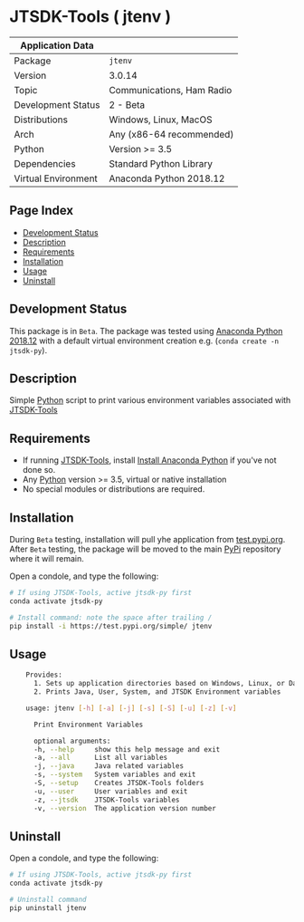 # JTSDK-Tools ( jtenv )

| Application Data ||
| ---| --- |
| Package             | `jtenv`
| Version             | 3.0.14
| Topic               | Communications, Ham Radio
| Development Status  | 2 - Beta
| Distributions       | Windows, Linux, MacOS
| Arch                | Any (x86-64 recommended)
| Python              | Version >= 3.5
| Dependencies        | Standard Python Library
| Virtual Environment | Anaconda Python 2018.12

## Page Index

- [Development Status](#development-status)
- [Description](#description)
- [Requirements](#requirements)
- [Installation](#installation)
- [Usage](#usage)
- [Uninstall](#uninstall)

## Development Status

This package is in `Beta`. The package was tested using 
[Anaconda Python 2018.12][] with a default virtual environment creation e.g.
(`conda create -n jtsdk-py`).

## Description

Simple [Python][] script to print various environment variables associated
with [JTSDK-Tools][]

## Requirements

- If running [JTSDK-Tools][], install [Install Anaconda Python][] if you've not done so.
- Any [Python][] version >= 3.5, virtual or native installation
- No special modules or distributions are required.

## Installation

During `Beta` testing, installation will pull yhe application from
[test.pypi.org][]. After `Beta` testing, the package will be moved to the main
[PyPi][] repository where it will remain.

Open a condole, and type the following:

```bash
# If using JTSDK-Tools, active jtsdk-py first
conda activate jtsdk-py

# Install command: note the space after trailing /
pip install -i https://test.pypi.org/simple/ jtenv

```

## Usage

```bash
    Provides:
      1. Sets up application directories based on Windows, Linux, or Darwin FSH
      2. Prints Java, User, System, and JTSDK Environment variables

    usage: jtenv [-h] [-a] [-j] [-s] [-S] [-u] [-z] [-v]

      Print Environment Variables

      optional arguments:
      -h, --help     show this help message and exit
      -a, --all      List all variables
      -j, --java     Java related variables
      -s, --system   System variables and exit
      -S, --setup    Creates JTSDK-Tools folders
      -u, --user     User variables and exit
      -z, --jtsdk    JTSDK-Tools variables
      -v, --version  The application version number
```

## Uninstall

Open a condole, and type the following:

```bash
# If using JTSDK-Tools, active jtsdk-py first
conda activate jtsdk-py

# Uninstall command
pip uninstall jtenv

```
[Install Anaconda Python]: https://github.com/KI7MT/jtsdk-dotnet-core/wiki/Install-Python
[JTSDK-Tools]: https://github.com/KI7MT/jtsdk-dotnet-core/wiki
[test.pypi.org]: https://test.pypi.org/project/jtenv/
[PyPi]: https://pypi.org/
[Anaconda Python 2018.12]: https://github.com/KI7MT/jtsdk-dotnet-core/wiki/Install-Python
[Python]: https://www.python.org/